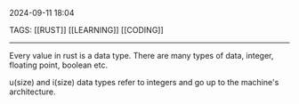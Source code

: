 
2024-09-11 18:04

TAGS: [[RUST]] [[LEARNING]] [[CODING]]

---

Every value in rust is a data type. There are many types of data, integer, floating point, boolean etc.

u(size) and i(size) data types refer to integers and go up to the machine's architecture.